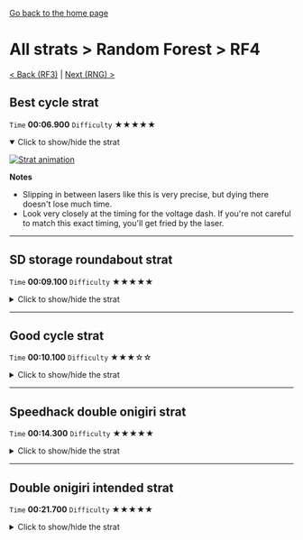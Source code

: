 [Go back to the home page](https://github.com/Doublevil/scbspeedrun)

# All strats > Random Forest > RF4

[< Back (RF3)](https://github.com/Doublevil/scbspeedrun/blob/main/levels/all_lvl/RF/RF3.md) | [Next (RNG) >](https://github.com/Doublevil/scbspeedrun/blob/main/levels/all_lvl/RF/RNG.md)

## Best cycle strat

`Time` **00:06.900** `Difficulty` ★★★★★
<details open>
  <summary>Click to show/hide the strat</summary>

  [![Strat animation](https://github.com/Doublevil/scbspeedrun/blob/main/media/levels/RF/RF4_BestCycleStrat.webp)](https://github.com/Doublevil/scbspeedrun/blob/main/media/levels/RF/RF4_BestCycleStrat.mp4?raw=true)

  **Notes**
  - Slipping in between lasers like this is very precise, but dying there doesn't lose much time.
  - Look very closely at the timing for the voltage dash. If you're not careful to match this exact timing, you'll get fried by the laser.
</details>

---
## SD storage roundabout strat

`Time` **00:09.100** `Difficulty` ★★★★★
<details>
  <summary>Click to show/hide the strat</summary>

  [![Strat animation](https://github.com/Doublevil/scbspeedrun/blob/main/media/levels/RF/RF4_SDStrat.webp)](https://github.com/Doublevil/scbspeedrun/blob/main/media/levels/RF/RF4_SDStrat.mp4?raw=true)

  **Notes**
  - For those who prefer roundabout solutions to a problem.
</details>

---
## Good cycle strat

`Time` **00:10.100** `Difficulty` ★★★☆☆
<details>
  <summary>Click to show/hide the strat</summary>

  [![Strat animation](https://github.com/Doublevil/scbspeedrun/blob/main/media/levels/RF/RF4_GoodCycleStrat.webp)](https://github.com/Doublevil/scbspeedrun/blob/main/media/levels/RF/RF4_GoodCycleStrat.mp4?raw=true)

  **Notes**
  - The tricky part is getting the right timing to clear the laser on the bottom-right corner of the level. Watch the series of jumps and dashes carefully. Once you get it, it's consistent. Remember you can click the animated image to download the original video.
  - On the lower part of the level, you can go for various voltage dashes, but they should all result in about the same time, because the level is cycle-based.
</details>

---
## Speedhack double onigiri strat

`Time` **00:14.300** `Difficulty` ★★★★★
<details>
  <summary>Click to show/hide the strat</summary>

  [![Strat animation](https://github.com/Doublevil/scbspeedrun/blob/main/media/levels/RF/RF4_S_DoubleOnigiri.webp)](https://github.com/Doublevil/scbspeedrun/blob/main/media/levels/RF/RF4_S_DoubleOnigiri.mp4?raw=true)

  **Notes**
  - The hardest part comes first, so it's usually not too costly to die in this one.
  - If you don't feel like skipping that cycle at the start, see the non-speedhack strat.
</details>

---
## Double onigiri intended strat

`Time` **00:21.700** `Difficulty` ★★★★★
<details>
  <summary>Click to show/hide the strat</summary>

  [![Strat animation](https://github.com/Doublevil/scbspeedrun/blob/main/media/levels/RF/RF4_AllOnigiriStrat.webp)](https://github.com/Doublevil/scbspeedrun/blob/main/media/levels/RF/RF4_AllOnigiriStrat.mp4?raw=true)

  **Notes**
  - One of the hardest intended onigiri strats.
</details>
